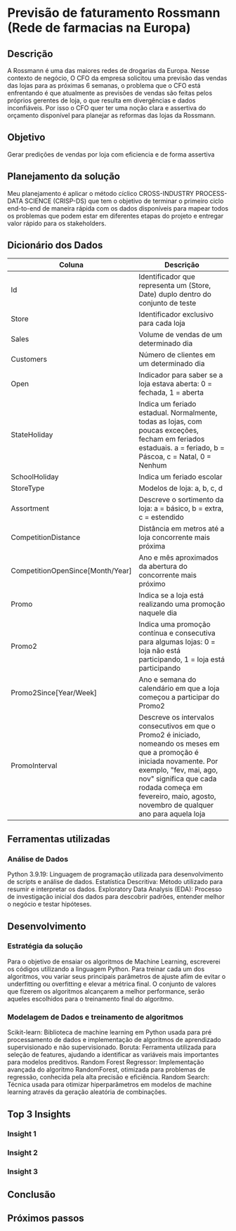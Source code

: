 # Previsão de faturamento Rossmann (Rede de farmacias na Europa)


## Descrição

A Rossmann é uma das maiores redes de drogarias da Europa. Nesse contexto de negócio, O CFO da empresa solicitou uma previsão das vendas das lojas para as próximas 6 semanas, o problema que o CFO está enfrentando é que atualmente as previsões de vendas são feitas pelos próprios gerentes de loja, o que resulta em divergências e dados inconfiáveis. Por isso o CFO quer ter uma noção clara e assertiva do orçamento disponível para planejar as reformas das lojas da Rossmann.

## Objetivo

Gerar predições de vendas por loja com eficiencia e de forma assertiva

## Planejamento da solução

Meu planejamento é aplicar o método cíclico CROSS-INDUSTRY PROCESS-DATA SCIENCE (CRISP-DS) que tem o objetivo de terminar o primeiro ciclo end-to-end de maneira rápida com os dados disponíveis para mapear todos os problemas que podem estar em diferentes etapas do projeto e entregar valor rápido para os stakeholders.


## Dicionário dos Dados

| Coluna	| Descrição |
| --------|-----------|
| Id | Identificador que representa um (Store, Date) duplo dentro do conjunto de teste |
| Store | Identificador exclusivo para cada loja |
| Sales | Volume de vendas de um determinado dia |
| Customers | Número de clientes em um determinado dia |
| Open | Indicador para saber se a loja estava aberta: 0 = fechada, 1 = aberta |
| StateHoliday | Indica um feriado estadual. Normalmente, todas as lojas, com poucas exceções, fecham em feriados estaduais. a = feriado, b = Páscoa, c = Natal, 0 = Nenhum |
| SchoolHoliday | Indica um feriado escolar |
| StoreType | Modelos de loja: a, b, c, d |
| Assortment | Descreve o sortimento da loja: a = básico, b = extra, c = estendido |
| CompetitionDistance | Distância em metros até a loja concorrente mais próxima |
| CompetitionOpenSince[Month/Year] | Ano e mês aproximados da abertura do concorrente mais próximo | 
| Promo | Indica se a loja está realizando uma promoção naquele dia |
| Promo2 | Indica uma promoção contínua e consecutiva para algumas lojas: 0 = loja não está participando, 1 = loja está participando |
| Promo2Since[Year/Week] | Ano e semana do calendário em que a loja começou a participar do Promo2 |
| PromoInterval | Descreve os intervalos consecutivos em que o Promo2 é iniciado, nomeando os meses em que a promoção é iniciada novamente. Por exemplo, "fev, mai, ago, nov" significa que cada rodada começa em fevereiro, maio, agosto, novembro de qualquer ano para aquela loja|

## Ferramentas utilizadas

### Análise de Dados
Python 3.9.19: Linguagem de programação utilizada para desenvolvimento de scripts e análise de dados.
Estatística Descritiva: Método utilizado para resumir e interpretar os dados.
Exploratory Data Analysis (EDA): Processo de investigação inicial dos dados para descobrir padrões, entender melhor o negócio e testar hipóteses.

## Desenvolvimento
### Estratégia da solução
Para o objetivo de ensaiar os algoritmos de Machine Learning, escreverei os códigos utilizando a linguagem Python. Para treinar cada um dos algoritmos, vou variar seus principais parâmetros de ajuste afim de evitar o underfitting ou overfitting e elevar a métrica final. O conjunto de valores que fizerem os algoritmos alcançarem a melhor performance, serão aqueles escolhidos para o treinamento final do algoritmo.

### Modelagem de Dados e treinamento de algoritmos

Scikit-learn: Biblioteca de machine learning em Python usada para pré processamento de dados e implementação de algoritmos de aprendizado supervisionado e não supervisionado.
Boruta: Ferramenta utilizada para seleção de features, ajudando a identificar as variáveis mais importantes para modelos preditivos.
Random Forest Regressor: Implementação avançada do algoritmo RandomForest, otimizada para problemas de regressão, conhecida pela alta precisão e eficiência.
Random Search: Técnica usada para otimizar hiperparâmetros em modelos de machine learning através da geração aleatória de combinações.

## Top 3 Insights

### Insight 1


### Insight 2


### Insight 3


## Conclusão


## Próximos passos
